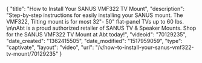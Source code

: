 {
    "title": "How to Install Your SANUS VMF322 TV Mount",
    "description": "Step-by-step instructions for easily installing your SANUS mount. The VMF322, Tilting mount is for most 32\"- 50\" flat-panel TVs up to 60 lbs. \n\nAbt is a proud authorized retailer of SANUS TV & Speaker Mounts. Shop for the SANUS VMF322 TV Mount at Abt today!",
    "videoid": "70129235",
    "date_created": "1362415505",
    "date_modified": "1517959059",
    "type": "captivate",
    "layout": "video",
    "url": "\/v\/how-to-install-your-sanus-vmf322-tv-mount\/70129235"
}